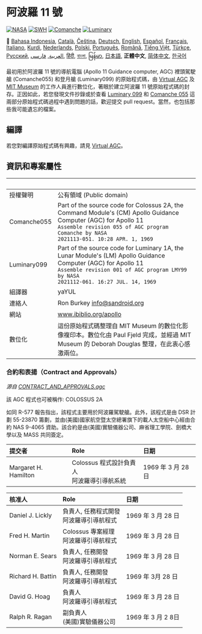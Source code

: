 # 阿波羅 11 號

[![NASA][1]][2]
[![SWH]][SWH_URL]
[![Comanche]][ComancheMilestone]
[![Luminary]][LuminaryMilestone]

🎌
[Bahasa Indonesia][ID],
[Català][CA],
[Čeština][CZ],
[Deutsch][DE],
[English][EN],
[Español][ES],
[Français][FR],
[Italiano][IT],
[Kurdi][KU],
[Nederlands][NL],
[Polski][PL],
[Português][PT_BR],
[Română][RO],
[Tiếng Việt][VI],
[Türkçe][TR],
[Русский][RU],
[العربية][AR],
[فارسی][FA],
[हिंदी][HI_IN],
[বাংলা][BD_BN],
[မြန်မာ][MM],
[日本語][JA],
**正體中文**,
[简体中文][ZH_CN],
[한국어][KO_KR]

[AR]:README.ar.md
[BD_BN]:README.bd_bn.md
[CA]:README.ca.md
[CZ]:README.cz.md
[DE]:README.de.md
[EN]:README.md
[ES]:README.es.md
[FA]:README.fa.md
[FR]:README.fr.md
[HI_IN]:README.hi_in.md
[ID]:README.id.md
[IT]:README.it.md
[JA]:README.ja.md
[KO_KR]:README.ko_kr.md
[KU]:README.ku.md
[MM]:README.mm.md
[PL]:README.pl.md
[PT_BR]:README.pt_br.md
[RO]:README.ro.md
[RU]:README.ru.md
[TR]:README.tr.md
[VI]:README.vi.md
[ZH_CN]:README.zh_cn.md
[ZH_TW]:README.zh_tw.md
[NL]:README.nl.md

最初用於阿波羅 11 號的導航電腦 (Apollo 11 Guidance computer, AGC) 裡頭駕駛艙 (Comanche055) 和登月艙 (Luminary099) 的原始程式碼，由 [Virtual AGC](http://www.ibiblio.org/apollo/) 及 [MIT Museum](http://web.mit.edu/museum/) 的工作人員進行數位化，著眼於建立阿波羅 11 號原始程式碼的封存。正因如此，若您發現文件抄錄或於查看 [Luminary 099](http://www.ibiblio.org/apollo/ScansForConversion/Luminary099/) 和 [Comanche 055](http://www.ibiblio.org/apollo/ScansForConversion/Comanche055/) 這兩部分原始程式碼過程中遇到問題的話，歡迎提交 pull request。當然，也包括那些我可能遺忘的檔案。

## 編譯

若您對編譯原始程式碼有興趣，請見 [Virtual AGC](https://github.com/rburkey2005/virtualagc)。

## 資訊和專案屬性

&nbsp;      | &nbsp;
:---------- | :-----
授權聲明     | 公有領域 (Public domain)
Comanche055 | Part of the source code for Colossus 2A, the Command Module's (CM) Apollo Guidance Computer (AGC) for Apollo 11<br>`Assemble revision 055 of AGC program Comanche by NASA`<br>`2021113-051. 10:28 APR. 1, 1969`
Luminary099 | Part of the source code for Luminary 1A, the Lunar Module's (LM) Apollo Guidance Computer (AGC) for Apollo 11<br>`Assemble revision 001 of AGC program LMY99 by NASA`<br>`2021112-061. 16:27 JUL. 14, 1969`
組譯器       | yaYUL
連絡人       | Ron Burkey <info@sandroid.org>
網站         | www.ibiblio.org/apollo
數位化       | 這份原始程式碼整理自 MIT Museum 的數位化影像複印本。數位化由 Paul Fjeld 完成，並經過 MIT Museum 的 Deborah Douglas 整理，在此衷心感激兩位。

### 合約和表揚（Contract and Approvals）

*源自 [CONTRACT_AND_APPROVALS.agc]*

該 AGC 程式也可被稱作: COLOSSUS 2A

如同 R-577 報告指出，該程式主要用於阿波羅駕駛艙。此外，該程式是由 DSR 計劃 55-23870 籌劃，並由(美國)國家航空暨太空總署旗下的載人太空船中心經由合約 NAS 9-4065 資助。該合約是由(美國)實驗儀器公司、麻省理工學院、劍橋大學以及 MASS 共同簽定。

提交者                | Role | 日期
:------------------- | :--- | :--
Margaret H. Hamilton | Colossus 程式設計負責人<br>阿波羅導引導航系統 | 1969 年 3 月 28 日

核准人             | Role | 日期
:---------------- | :--- | :--
Daniel J. Lickly  | 負責人, 任務程式開發<br>阿波羅導引導航程式 | 1969 年 3 月 28 日
Fred H. Martin    | Colossus 專案經理<br>阿波羅導引導航程式 | 1969 年 3 月 28 日
Norman E. Sears   | 負責人, 任務開發<br>阿波羅導引導航程式 | 1969 年 3 月 28 日
Richard H. Battin | 負責人, 任務開發<br>阿波羅導引導航程式 | 1969 年 3月 28 日
David G. Hoag     | 負責人<br>阿波羅導引導航程式 | 1969 年 3 月 28 日
Ralph R. Ragan    | 副負責人<br>(美國)實驗儀器公司 | 1969 年 3 月 2 8日

[CONTRACT_AND_APPROVALS.agc]:https://github.com/chrislgarry/Apollo-11/blob/master/Comanche055/CONTRACT_AND_APPROVALS.agc
[1]:https://flat.badgen.net/badge/NASA/Mission%20Overview/0B3D91
[2]:https://www.nasa.gov/mission_pages/apollo/missions/apollo11.html
[3]:http://www.ibiblio.org/apollo/
[4]:http://web.mit.edu/museum/
[5]:http://www.ibiblio.org/apollo/ScansForConversion/Luminary099/
[6]:http://www.ibiblio.org/apollo/ScansForConversion/Comanche055/
[7]:https://github.com/chrislgarry/Apollo-11/blob/master/CONTRIBUTING.md
[8]:https://github.com/rburkey2005/virtualagc
[SWH]:https://flat.badgen.net/badge/Software%20Heritage/Archive/0B3D91
[SWH_URL]:https://archive.softwareheritage.org/browse/origin/https://github.com/chrislgarry/Apollo-11/
[Comanche]:https://flat.badgen.net/github/milestones/chrislgarry/Apollo-11/1
[ComancheMilestone]:https://github.com/chrislgarry/Apollo-11/milestone/1
[Luminary]:https://flat.badgen.net/github/milestones/chrislgarry/Apollo-11/2
[LuminaryMilestone]:https://github.com/chrislgarry/Apollo-11/milestone/2
